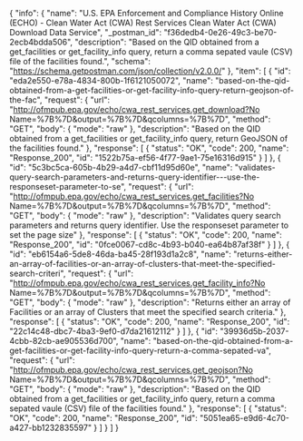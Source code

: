 {
  "info": {
    "name": "U.S. EPA Enforcement and Compliance History Online (ECHO) - Clean Water Act (CWA) Rest Services Clean Water Act (CWA) Download Data Service",
    "_postman_id": "f36dedb4-0e26-49c3-be70-2ecb4bdda506",
    "description": "Based on the QID obtained from a get_facilities or get_facility_info query, return a comma sepated vaule (CSV) file of the facilities found.",
    "schema": "https://schema.getpostman.com/json/collection/v2.0.0/"
  },
  "item": [
    {
      "id": "eda2e550-e78a-4834-800b-1f6121050072",
      "name": "based-on-the-qid-obtained-from-a-get-facilities-or-get-facility-info-query-return-geojson-of-the-fac",
      "request": {
        "url": "http://ofmpub.epa.gov/echo/cwa_rest_services.get_download?No Name=%7B%7D&output=%7B%7D&qcolumns=%7B%7D",
        "method": "GET",
        "body": {
          "mode": "raw"
        },
        "description": "Based on the QID obtained from a get_facilities or get_facility_info query, return GeoJSON of the facilities found."
      },
      "response": [
        {
          "status": "OK",
          "code": 200,
          "name": "Response_200",
          "id": "1522b75a-ef56-4f77-9ae1-75e16316d915"
        }
      ]
    },
    {
      "id": "5c3bc5ca-605b-4b29-a4d7-cbf11d95d60e",
      "name": "validates-query-search-parameters-and-returns-query-identifier---use-the-responseset-parameter-to-se",
      "request": {
        "url": "http://ofmpub.epa.gov/echo/cwa_rest_services.get_facilities?No Name=%7B%7D&output=%7B%7D&qcolumns=%7B%7D",
        "method": "GET",
        "body": {
          "mode": "raw"
        },
        "description": "Validates query search parameters and returns query identifier.  Use the responseset parameter to set the page size"
      },
      "response": [
        {
          "status": "OK",
          "code": 200,
          "name": "Response_200",
          "id": "0fce0067-cd8c-4b93-b040-ea64b87af38f"
        }
      ]
    },
    {
      "id": "eb6154a6-5de8-46da-ba45-28f193d1a2c8",
      "name": "returns-either-an-array-of-facilities-or-an-array-of-clusters-that-meet-the-specified-search-criteri",
      "request": {
        "url": "http://ofmpub.epa.gov/echo/cwa_rest_services.get_facility_info?No Name=%7B%7D&output=%7B%7D&qcolumns=%7B%7D",
        "method": "GET",
        "body": {
          "mode": "raw"
        },
        "description": "Returns either an array of Facilities or an array of Clusters that meet the specified search criteria."
      },
      "response": [
        {
          "status": "OK",
          "code": 200,
          "name": "Response_200",
          "id": "22c14c48-dbc7-4ba3-9ef0-d7da21612112"
        }
      ]
    },
    {
      "id": "39936d5b-2037-4cbb-82cb-ae905536d700",
      "name": "based-on-the-qid-obtained-from-a-get-facilities-or-get-facility-info-query-return-a-comma-sepated-va",
      "request": {
        "url": "http://ofmpub.epa.gov/echo/cwa_rest_services.get_geojson?No Name=%7B%7D&output=%7B%7D&qcolumns=%7B%7D",
        "method": "GET",
        "body": {
          "mode": "raw"
        },
        "description": "Based on the QID obtained from a get_facilities or get_facility_info query, return a comma sepated vaule (CSV) file of the facilities found."
      },
      "response": [
        {
          "status": "OK",
          "code": 200,
          "name": "Response_200",
          "id": "5051ea65-e9d6-4c70-a427-bb1232835597"
        }
      ]
    }
  ]
}
